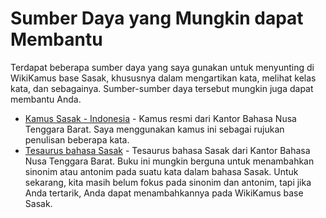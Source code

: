 # Sumber Daya yang Mungkin dapat Membantu

Terdapat beberapa sumber daya yang saya gunakan untuk menyunting di WikiKamus base Sasak, khususnya dalam mengartikan kata, melihat kelas kata, dan sebagainya. Sumber-sumber daya tersebut mungkin juga dapat membantu Anda.

* [Kamus Sasak - Indonesia](https://commons.wikimedia.org/wiki/File:Kamus_Sasak-Indonesia_(2017).pdf) - Kamus resmi dari Kantor Bahasa Nusa Tenggara Barat. Saya menggunakan kamus ini sebagai rujukan penulisan beberapa kata.
* [Tesaurus bahasa Sasak](https://commons.wikimedia.org/wiki/File:Tesaurus_Bahasa_Sasak_(2016).pdf) - Tesaurus bahasa Sasak dari Kantor Bahasa Nusa Tenggara Barat. Buku ini mungkin berguna untuk menambahkan sinonim atau antonim pada suatu kata dalam bahasa Sasak. Untuk sekarang, kita masih belum fokus pada sinonim dan antonim, tapi jika Anda tertarik, Anda dapat menambahkannya pada WikiKamus base Sasak.

